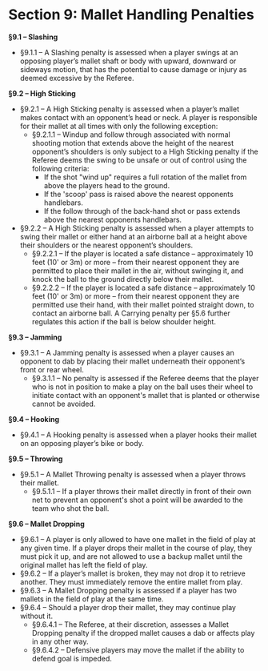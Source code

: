 # Section 9: Mallet Handling Penalties

**§9.1 – Slashing**

* §9.1.1 – A Slashing penalty is assessed when a player swings at an opposing player’s mallet shaft or body with upward, downward or sideways motion, that has the potential to cause damage or injury as deemed excessive by the Referee.

**§9.2 – High Sticking**

* §9.2.1 – A High Sticking penalty is assessed when a player’s mallet makes contact with an opponent’s head or neck. A player is responsible for their mallet at all times with only the following exception:
  * §9.2.1.1 – Windup and follow through associated with normal shooting motion that extends above the height of the nearest opponent’s shoulders is only subject to a High Sticking penalty if the Referee deems the swing to be unsafe or out of control using the following criteria:
    * If the shot "wind up" requires a full rotation of the mallet from above the players head to the ground.
    * If the 'scoop' pass is raised above the nearest opponents handlebars.
    * If the follow through of the back-hand shot or pass extends above the nearest opponents handlebars.
* §9.2.2 – A High Sticking penalty is assessed when a player attempts to swing their mallet or either hand at an airborne ball at a height above their shoulders or the nearest opponent’s shoulders.
  * §9.2.2.1 – If the player is located a safe distance – approximately 10 feet (10' or 3m) or more – from their nearest opponent they are permitted to place their mallet in the air, without swinging it, and knock the ball to the ground directly below their mallet.
  * §9.2.2.2 – If the player is located a safe distance – approximately 10 feet (10' or 3m) or more – from their nearest opponent they are permitted use their hand, with their mallet pointed straight down, to contact an airborne ball. A Carrying penalty per §5.6 further regulates this action if the ball is below shoulder height.



**§9.3 – Jamming**

* §9.3.1 – A Jamming penalty is assessed when a player causes an opponent to dab by placing their mallet underneath their opponent’s front or rear wheel.
  * §9.3.1.1 – No penalty is assessed if the Referee deems that the player who is not in position to make a play on the ball uses their wheel to initiate contact with an opponent's mallet that is planted or otherwise cannot be avoided.&#x20;

**§9.4 – Hooking**

* §9.4.1 – A Hooking penalty is assessed when a player hooks their mallet on an opposing player’s bike or body.

**§9.5 – Throwing**

* §9.5.1 – A Mallet Throwing penalty is assessed when a player throws their mallet.
  * §9.5.1.1 –  If a player throws their mallet directly in front of their own net to prevent an opponent's shot a point will be awarded to the team who shot the ball.

**§9.6 – Mallet Dropping**

* §9.6.1 – A player is only allowed to have one mallet in the field of play at any given time. If a player drops their mallet in the course of play, they must pick it up, and are not allowed to use a backup mallet until the original mallet has left the field of play.
* §9.6.2 – If a player’s mallet is broken, they may not drop it to retrieve another. They must immediately remove the entire mallet from play.
* §9.6.3 – A Mallet Dropping penalty is assessed if a player has two mallets in the field of play at the same time.
* §9.6.4 – Should a player drop their mallet, they may continue play without it.
  * §9.6.4.1 – The Referee, at their discretion, assesses a Mallet Dropping penalty if the dropped mallet causes a dab or affects play in any other way.
  * §9.6.4.2 – Defensive players may move the mallet if the ability to defend goal is impeded.
